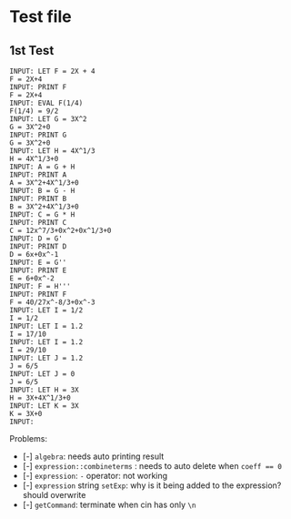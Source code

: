 # Test file
## 1st Test

```
INPUT: LET F = 2X + 4
F = 2X+4
INPUT: PRINT F
F = 2X+4
INPUT: EVAL F(1/4)
F(1/4) = 9/2
INPUT: LET G = 3X^2
G = 3X^2+0
INPUT: PRINT G
G = 3X^2+0
INPUT: LET H = 4X^1/3
H = 4X^1/3+0
INPUT: A = G + H
INPUT: PRINT A
A = 3X^2+4X^1/3+0
INPUT: B = G - H
INPUT: PRINT B
B = 3X^2+4X^1/3+0
INPUT: C = G * H
INPUT: PRINT C
C = 12x^7/3+0x^2+0x^1/3+0
INPUT: D = G'
INPUT: PRINT D
D = 6x+0x^-1
INPUT: E = G''
INPUT: PRINT E
E = 6+0x^-2
INPUT: F = H'''
INPUT: PRINT F
F = 40/27x^-8/3+0x^-3
INPUT: LET I = 1/2
I = 1/2
INPUT: LET I = 1.2
I = 17/10
INPUT: LET I = 1.2
I = 29/10
INPUT: LET J = 1.2
J = 6/5
INPUT: LET J = 0
J = 6/5
INPUT: LET H = 3X
H = 3X+4X^1/3+0
INPUT: LET K = 3X
K = 3X+0
INPUT:
```
Problems: 

- [-] `algebra`: needs auto printing result
- [-] `expression::combineterms` : needs to auto delete when `coeff == 0`
- [-] `expression`: `-` operator: not working
- [-] `expression` string `setExp`: why is it being added to the expression?  should overwrite
- [-] `getCommand`: terminate when cin has only `\n`
